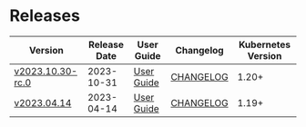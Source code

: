 #  Releases

|  Version | Release Date | User Guide | Changelog | Kubernetes Version |
|--------------------------- | ------------ | ---------- | --------- | ------------------ |
| [v2023.10.30-rc.0](https:/github.com/kubestash/CHANGELOG/releases/tag/v2023.10.30-rc.0) | 2023-10-31 | [User Guide](https://kubestash.com/docs/v2023.10.30-rc.0) | [CHANGELOG](/releases/v2023.10.30-rc.0/README.md) | 1.20+ |
| [v2023.04.14](https:/github.com/kubestash/CHANGELOG/releases/tag/v2023.04.14) | 2023-04-14 | [User Guide](https://kubestash.com/docs/v2023.04.14) | [CHANGELOG](/releases/v2023.04.14/README.md) | 1.19+ |

